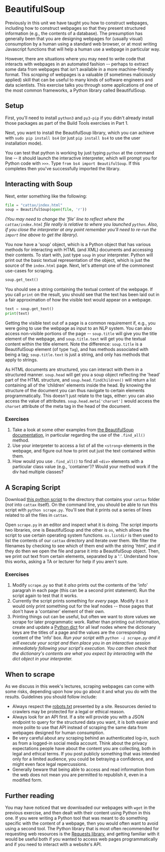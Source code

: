 # BeautifulSoup

Previously in this unit we have taught you how to construct webpages, including how
to construct webpages so that they present structured information (e.g., the
contents of a database). The presumption has generally been that you are
designing webpages for (usually visual) consumption by a human using a standard
web browser, or at most writing Javascript functions that will help a human use
a webpage in particular way. 

However, there are situations where you may need to write code that interacts
with webpages in an automated fashion -- perhaps to extract some data from webpages
that isn't available in a more machine-friendly format. This _scraping_ of
webpages is a valuable (if sometimes maliciously applied) skill that can be
useful to many kinds of software engineers and data scientists. This exercise
talks you through some applications of one of the most common frameworks, a
Python library called BeautifulSoup.

## Setup

First, you'll need to install `python3` and `py3-pip` if you didn't already
install those packages as part of the Build Tools exercises in Part 1.

Next, you want to install the BeautifulSoup library, which you can achieve with
`sudo pip install bs4` (or just `pip install bs4` to use the user installation mode). 

You can test that python is working by just typing `python` at the command line
-- it should launch the interactive interpreter, which will prompt you for
Python code with `>>>`. Type `from bs4 import BeautifulSoup`. If this completes
then you've successfully imported the library. 

## Interacting with Soup

Next, enter something like the following:

```python
file = "cattax/index.html"
soup = BeautifulSoup(open(file, 'r'))
```

_(You may need to change the 'file' line to reflect where the `cattax/index.html`
file really is relative to where you launched `python`. Also, if you close the
interpreter at any point remember you'll need to re-run the `import` line above
to get the library)._

You now have a 'soup' object, which is a Python object that has various methods
for interacting with HTML (and XML) documents and accessing their contents. To
start with, just type `soup` in your interpreter. Python will print out the
basic textual representation of the object, which is just the source of the
`index.html` page. Next, let's attempt one of the commonest use-cases for scraping. 

```python
soup.get_text()
```

You should see a string containing the textual content of the webpage. If you
call `print` on the result, you should see that the text has been laid out in a
fair approximation of how the visible text would appear on a webpage.

```python
text = soup.get_text()
print(text)
```

Getting the visible text out of a page is a common requirement if, e.g., you
were going to use the webpage as input to an NLP system. You can also access
non-visible portions of the page -- `soup.title` will give you the title element
of the webpage, and `soup.title.text` will get you the textual content within
the title element. Note the difference: `soup.title` is a BeautifulSoup element
(of type `Tag`), and has methods associated with being a tag; `soup.title.text`
is just a string, and only has methods that apply to strings.

As HTML documents are structured, you can interact with them in a structured
manner. `soup.head` will get you a soup object reflecting the 'head' part of
the HTML structure, and `soup.head.findChildren()` will return a list containing
all of the 'children' elements inside the head. By knowing the structure of the
document you can thus navigate to certain elements programmatically. This
doesn't just relate to the tags, either: you can also access the value of
attributes. `soup.head.meta['charset']` would access the `charset` attribute of
the meta tag in the head of the document. 

### Exercises

1. Take a look at some other examples from [the BeautifulSoup documentation](https://beautiful-soup-4.readthedocs.io/en/latest/#navigating-the-tree), in particular regarding the use of the `.find_all()` method. 
2. Use your interpreter to access a list of all the `<strong>` elements in the
   webpage, and figure out how to print out just the text contained within them.
3. How would you use `.find_all()` to find all `<div>` elements with a
   particular class value (e.g., 'container')? Would your method work if the div
had multiple classes?


## A Scraping Script

Download [this python script](../resources/scrape.py) to the directory that
contains your `cattax` folder (_not_ into `cattax` itself). On the command line,
you should be able to run this script with `python scrape.py`. You'll see that
it prints out a series of lines related to all the files in `cattax`. 

Open `scrape.py` in an editor and inspect what it is doing. The script imports
two libraries, one is BeautifulSoup and the other is `os`, which allows the
script to use certain operating system functions. `os.listdir` is then used to list the
contents of our `cattax` directory and iterate over them. We filter the
filenames by checking to see which of them end with the string 'html', and if
they do then we open the file and parse it into a BeautifulSoup object. Then, we
print out text from certain elements, separated by a ':'. Understand how this
works, asking a TA or lecturer for help if you aren't sure.

### Exercises

1. Modify `scrape.py` so that it _also_ prints out the contents of the 'info'
   paragrah in each page (this can be a second print statement). Run the script
again to test that it works.
2. Currently the script prints something for _every_ page. Modify it so it would
   only print something out for the leaf nodes -- those pages that don't have a
'container' element of their own.
3. Printing things out can be useful, but often we want to store values we
   scrape for later programmatic work. Rather than printing out information,
create and update a [Python dict](https://realpython.com/python-dicts/) for all
leaf nodes where the dictionary keys are the titles of a page and the values are 
the corresponding content of the 'info' box. _Run your script with `python -i
scrape.py` and it will execute your script and then place you in an interactive
session immediately following your script's execution. You can then check that
the dictionary's contents are what you expect by interacting with the dict
object in your interpreter._



## When to scrape

As we discuss in this week's lectures, scraping webpages can come with some
risks, depending upon how you go about it and what you do with the results.
Guidelines you should follow include:

+ Always respect the [robots.txt](https://developers.google.com/search/docs/crawling-indexing/robots/robots_txt) presented by a site. Resources denied to crawlers may be protected for a legal or ethical reason. 
+ Always look for an API first. If a site will provide you with a JSON endpoint
  to query for the structured data you want, it is both easier and more polite
to use that API instead of scraping the same data from webpages designed for
human consumption.
+ Be very careful about any scraping behind an authenticated log-in, such as
  from a logged-in social media account. Think about the privacy expectations
people have about the content you are collecting, both in legal and ethical
terms. If you post publicly something that was intended only for a limited
audience, you could be betraying a confidence, and might even face legal
repercussions.
+ Generally beware that being able to access and read information from the web
  does not mean you are permitted to republish it, even in a modified form.


## Further reading

You may have noticed that we downloaded our webpages with `wget` in the previous
exercise, and then dealt with their content using Python in this one. If you
were writing a Python tool that was meant to do something specific with the
content of a webpage, then you would often want to avoid using a second tool.
The Python library that is most often recommended for requesting web resources
is the [Requests library](https://docs.python-requests.org/en/latest/), and
getting familiar with it would be useful both if you wanted to access web pages
programmatically and if you need to interact with a website's API.
